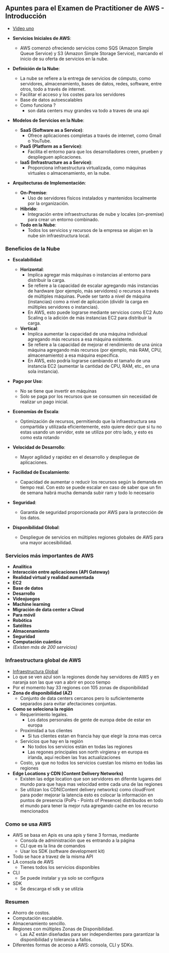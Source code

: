 ## Apuntes para el Examen de Practitioner de AWS - Introducción

- [Video uno](https://www.youtube.com/watch?v=RsNh0Qbt4zY)
  
- **Servicios Iniciales de AWS**:
  - AWS comenzó ofreciendo servicios como SQS (Amazon Simple Queue Service) y S3 (Amazon Simple Storage Service), marcando el inicio de su oferta de servicios en la nube.

- **Definición de la Nube**:
  - La nube se refiere a la entrega de servicios de cómputo, como servidores, almacenamiento, bases de datos, redes, software, entre otros, todo a través de internet.
  - Facilitar el acceso y los costes para los servidores
  - Base de datos autoescalables 
  - Como funciona ? 
    - son data centers muy grandes va todo a traves de una api

- **Modelos de Servicios en la Nube**:
  - **SaaS (Software as a Service)**:
    - Ofrece aplicaciones completas a través de internet, como Gmail o YouTube.
  - **PaaS (Platform as a Service)**:
    - Facilita el entorno para que los desarrolladores creen, prueben y desplieguen aplicaciones.
  - **IaaS (Infrastructure as a Service)**:
    - Proporciona infraestructura virtualizada, como máquinas virtuales o almacenamiento, en la nube.


- **Arquitecturas de Implementación**:
  - **On-Premise**:
    - Uso de servidores físicos instalados y mantenidos localmente por la organización.
  - **Híbrido**:
    - Integración entre infraestructuras de nube y locales (on-premise) para crear un entorno combinado.
  - **Todo en la Nube**:
    - Todos los servicios y recursos de la empresa se alojan en la nube sin infraestructura local.

### Beneficios de la Nube

- **Escalabilidad**:
  - **Horizontal**:
    - Implica agregar más máquinas o instancias al entorno para distribuir la carga.
    - Se refiere a la capacidad de escalar agregando más instancias de hardware (por ejemplo, más servidores) o recursos a través de múltiples máquinas. Puede ser tanto a nivel de máquina (instancias) como a nivel de aplicación (dividir la carga en múltiples servidores o instancias).
    - En AWS, esto puede lograrse mediante servicios como EC2 Auto Scaling o la adición de más instancias EC2 para distribuir la carga.
  - **Vertical**:
    - Implica aumentar la capacidad de una máquina individual agregando más recursos a esa máquina existente.
    - Se refiere a la capacidad de mejorar el rendimiento de una única máquina agregando más recursos (por ejemplo, más RAM, CPU, almacenamiento) a esa máquina específica.
    - En AWS, esto podría lograrse cambiando el tamaño de una instancia EC2 (aumentar la cantidad de CPU, RAM, etc., en una sola instancia).
  
- **Pago por Uso**:
  - No se tiene que invertir en máquinas 
  - Solo se paga por los recursos que se consumen sin necesidad de realizar un pago inicial.
  
- **Economías de Escala**:
  - Optimización de recursos, permitiendo que la infraestructura sea compartida y utilizada eficientemente, esto quiere decir que si tu no estas usando un servidor, este se utiliza por otro lado, y esto es como esta rotando

- **Velocidad de Desarrollo**:
  - Mayor agilidad y rapidez en el desarrollo y despliegue de aplicaciones.

- **Facilidad de Escalamiento**:
  - Capacidad de aumentar o reducir los recursos según la demanda en tiempo real. Con esto se puede escalar en caso de saber que un fin de semana habrá mucha demanda subir ram y todo lo necesario

- **Seguridad**:
  - Garantía de seguridad proporcionada por AWS para la protección de los datos.

- **Disponibilidad Global**:
  - Despliegue de servicios en múltiples regiones globales de AWS para una mayor accesibilidad.

### Servicios más importantes de AWS
- **Analítica**
- **Interacción entre aplicaciones (API Gateway)**
- **Realidad virtual y realidad aumentada**
- **EC2**
- **Base de datos**
- **Desarrollo**
- **Videojuegos**
- **Machine learning**
- **Migración de data center a Cloud**
- **Para móvil**
- **Robótica**
- **Satélites**
- **Almacenamiento**
- **Seguridad**
- **Computación cuántica**
- *(Existen más de 200 servicios)*

### Infraestructura global de AWS 
  - [Infraestructura Global](https://aws.amazon.com/es/about-aws/global-infrastructure/)
  - Lo que se ven azul son la regiones donde hay servidores de AWS y en naranja son las que van a abrir en poco tiempo
  - Por el momento hay 33 regiones con 105 zonas de disponibilidad
  - **Zona de disponibilidad (AZ)**
    - Conjunto de data centers cercanos pero lo suficientemente separados para evitar afectaciones conjuntas.
  - **Como se seleciona la región**
    - Requerimiento legales.
      - Los datos personales de gente de europa debe de estar en europa
    - Proximidad a tus clientes
      - Si tus clientes estan en francia hay que elegir la zona mas cerca
    - Servicios que hay en la región 
      - No todos los servicios están en todas las regiones
      - Las regones principales son north virgiena y en europa es irlanda, aquí reciben las 1ras actualizaciones
    - Costo, ya que no todos los servicios cuestan los mismo en todas las regiones
  - **Edge Locations y CDN (Content Delivery Networks)**
    - Existen las edge location que son servidores en difernte lugares del mundo para que haya mas velocidad entre cada una de las regiones
    - Se utilizan los CDN(Content delivery networks) como cloudFront para poder mejorar la latencia esto es colocar la información en puntos de presencia (PoPs - Points of Presence) distribudos en todo el mundo para tener la mejor ruta agregando cache en los recurso mencionados
           
### Como se usa AWS
  - AWS se basa en Apis es una apis y tiene 3 formas, mediante
    - Consola de administración que es entrando a la página
    - CLI que es la lina de comandos
    - Usar los SDK (software development kit)
  - Todo se hace a travez de la misma API
  - LA consola de AWS
    - Tienes todos los servicios disponibles 
  - CLI 
    - Se puede instalar y ya solo se configura 
  - SDK
    - Se descarga el sdk y se utilzia

### Resumen
- Ahorro de costos.
- Computación escalable.
- Almacenamiento sencillo.
- Regiones con múltiples Zonas de Disponibilidad.
  - Las AZ están diseñadas para ser independientes para garantizar la disponibilidad y tolerancia a fallos.
- Diferentes formas de acceso a AWS: consola, CLI y SDKs.